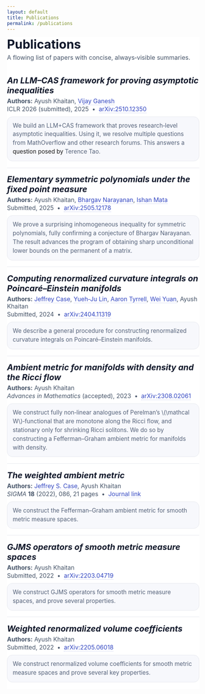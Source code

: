 ```yaml
---
layout: default
title: Publications
permalink: /publications
---
```


<!-- Publications (clean, white, un-numbered, always-visible summaries) -->
<section id="publications" class="pubs">

  <h1 class="pubs__title">Publications</h1>
  <p class="pubs__intro">A flowing list of papers with concise, always‑visible summaries.</p>

  <!-- Paper: LLM–CAS -->
  <article class="pub">
    <h2 class="pub__title"><em>An LLM–CAS framework for proving asymptotic inequalities</em></h2>
    <div class="pub__authors"><strong>Authors:</strong> Ayush Khaitan, <a href="https://www.cc.gatech.edu/people/vijay-ganesh">Vijay Ganesh</a></div>
    <div class="pub__meta">ICLR 2026 (submitted), 2025 &nbsp;•&nbsp; <a href="https://arxiv.org/abs/2510.12350">arXiv:2510.12350</a></div>
    <div class="pub__summary">
      We build an LLM+CAS framework that proves research‑level asymptotic inequalities. Using it, we resolve multiple questions from MathOverflow and other research forums. This answers a <a hef="https://mathoverflow.net/a/463940/91878">question</a> <a hef="https://terrytao.wordpress.com/2025/05/01/a-proof-of-concept-tool-to-verify-estimates/">posed</a> <a hef="https://terrytao.wordpress.com/2025/05/09/a-tool-to-verify-estimates-ii-a-flexible-proof-assistant/comment-page-1/#comment-688872">by</a> Terence Tao.
    </div>
  </article>

  <!-- Paper: Elementary symmetric polynomials -->
  <article class="pub">
    <h2 class="pub__title"><em>Elementary symmetric polynomials under the fixed point measure</em></h2>
    <div class="pub__authors"><strong>Authors:</strong> Ayush Khaitan, <a href="https://sites.math.rutgers.edu/~narayanan/">Bhargav Narayanan</a>, <a href="https://sites.google.com/site/ishanmata">Ishan Mata</a></div>
    <div class="pub__meta">Submitted, 2025 &nbsp;•&nbsp; <a href="https://arxiv.org/abs/2505.12178">arXiv:2505.12178</a></div>
    <div class="pub__summary">
      We prove a surprising inhomogeneous inequality for symmetric polynomials, fully confirming a conjecture of Bhargav Narayanan. The result advances the program of obtaining sharp unconditional lower bounds on the permanent of a matrix.
    </div>
  </article>

  <!-- Paper: Poincaré–Einstein -->
  <article class="pub">
    <h2 class="pub__title"><em>Computing renormalized curvature integrals on Poincaré–Einstein manifolds</em></h2>
    <div class="pub__authors"><strong>Authors:</strong> <a href="https://sites.google.com/view/jeffreyscase">Jeffrey Case</a>, <a href="https://sites.google.com/view/yuehjulin">Yueh‑Ju Lin</a>, <a href="https://aaron-tyrrell.com">Aaron Tyrrell</a>, <a href="https://www.genealogy.math.ndsu.nodak.edu/id.php?id=241215">Wei Yuan</a>, Ayush Khaitan</div>
    <div class="pub__meta">Submitted, 2024 &nbsp;•&nbsp; <a href="https://arxiv.org/abs/2404.11319">arXiv:2404.11319</a></div>
    <div class="pub__summary">
      We describe a general procedure for constructing renormalized curvature integrals on Poincaré–Einstein manifolds.
    </div>
  </article>

  <!-- Paper: Ambient metric with density + Ricci flow -->
  <article class="pub">
    <h2 class="pub__title"><em>Ambient metric for manifolds with density and the Ricci flow</em></h2>
    <div class="pub__authors"><strong>Authors:</strong> Ayush Khaitan</div>
    <div class="pub__meta"><em>Advances in Mathematics</em> (accepted), 2023 &nbsp;•&nbsp; <a href="https://arxiv.org/abs/2308.02061">arXiv:2308.02061</a></div>
    <div class="pub__summary">
      We construct fully non‑linear analogues of Perelman’s \(\mathcal W\)‑functional that are monotone along the Ricci flow, and stationary only for shrinking Ricci solitons. We do so by constructing a Fefferman–Graham ambient metric for manifolds with density.
    </div>
  </article>

  <!-- Paper: Weighted ambient metric -->
  <article class="pub">
    <h2 class="pub__title"><em>The weighted ambient metric</em></h2>
    <div class="pub__authors"><strong>Authors:</strong> <a href="http://www.personal.psu.edu/jqc5026/">Jeffrey S. Case</a>, Ayush Khaitan</div>
    <div class="pub__meta"><em>SIGMA</em> <strong>18</strong> (2022), 086, 21 pages &nbsp;•&nbsp; <a href="https://www.emis.de/journals/SIGMA/2022/086/">Journal link</a></div>
    <div class="pub__summary">
      We construct the Fefferman–Graham ambient metric for smooth metric measure spaces.
    </div>
  </article>

  <!-- Paper: GJMS (weighted) -->
  <article class="pub">
    <h2 class="pub__title"><em>GJMS operators of smooth metric measure spaces</em></h2>
    <div class="pub__authors"><strong>Authors:</strong> Ayush Khaitan</div>
    <div class="pub__meta">Submitted, 2022 &nbsp;•&nbsp; <a href="https://arxiv.org/abs/2203.04719">arXiv:2203.04719</a></div>
    <div class="pub__summary">
      We construct GJMS operators for smooth metric measure spaces, and prove several properties.
    </div>
  </article>

  <!-- Paper: Weighted renormalized volume coefficients -->
  <article class="pub">
    <h2 class="pub__title"><em>Weighted renormalized volume coefficients</em></h2>
    <div class="pub__authors"><strong>Authors:</strong> Ayush Khaitan</div>
    <div class="pub__meta">Submitted, 2022 &nbsp;•&nbsp; <a href="https://arxiv.org/abs/2205.06018">arXiv:2205.06018</a></div>
    <div class="pub__summary">
      We construct renormalized volume coefficients for smooth metric measure spaces and prove several key properties.
    </div>
  </article>

</section>

<!-- Page-local styles (white / off-white, calm, crisp) -->
<style>
  /* Palette + spacing */
  :root{
    --bg: #ffffff;           /* page background (white) */
    --surface: #ffffff;      /* article surface */
    --t-ink: #0f172a;        /* title/body text */
    --t-mute: #475569;       /* secondary text */
    --t-soft: #55627a;       /* summary text */
    --line: #e6e8ee;         /* light rule/border */
    --chip: #f7f8fc;         /* off-white for the summary box */
    --link: #3347c2;         /* relaxed indigo */
    --link-underline: rgba(51,71,194,.35);
    --r: 14px;               /* rounded radii */
    --x: 18px;               /* horizontal rhythm */
    --y: 14px;               /* vertical rhythm */
  }

  /* Scope styles to this page so we don't fight your site theme */
  .pubs{ 
    background: var(--bg);
    max-width: 900px;
  }
  .pubs__title{
    margin: 0 0 4px 0;
    font-size: 2rem;
    line-height: 1.2;
    color: var(--t-ink);
  }
  .pubs__intro{
    margin: 0 0 20px 0;
    color: var(--t-mute);
    font-size: 1rem;
  }

  .pub{
    padding: calc(var(--y) * 1.2) 0;
    border-top: 1px solid var(--line);
  }
  .pub:first-of-type{ border-top: 0; }

  .pub__title{
    margin: 0 0 6px 0;
    font-size: 1.35rem;
    font-weight: 650;
    color: var(--t-ink);
  }
  .pub__title em{ font-style: italic; }

  .pub__authors,
  .pub__meta{
    margin: 2px 0;
    font-size: 0.98rem;
    color: var(--t-mute);
  }

  .pub__meta a, .pub__authors a{
    color: var(--link);
    text-decoration: none;
    border-bottom: 1px dotted var(--link-underline);
  }
  .pub__meta a:hover, .pub__authors a:hover{
    border-bottom-color: transparent;
  }

  /* Summary box: small, crisp, relaxed */
  .pub__summary{
    margin-top: 10px;
    padding: 12px 14px;
    background: var(--chip);
    border: 1px solid var(--line);
    border-radius: var(--r);
    color: var(--t-soft);
    font-size: 0.95rem;
    line-height: 1.5;
  }

  /* Nice rhythm on narrow screens */
  @media (max-width: 640px){
    .pubs{ padding-right: 2px; }
    .pub__title{ font-size: 1.2rem; }
    .pub__summary{ font-size: 0.94rem; }
  }
</style>
